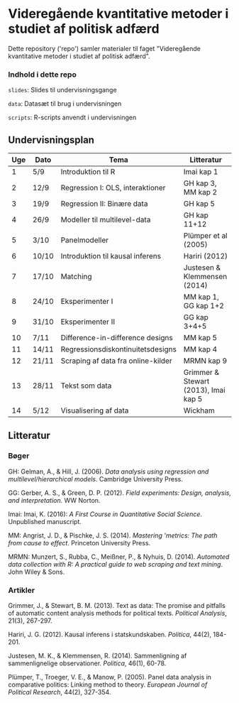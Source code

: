 # Videregående kvantitative metoder i studiet af politisk adfærd

Dette repository ('repo') samler materialer til faget "Videregående kvantitative metoder i studiet af politisk adfærd".

### Indhold i dette repo

`slides`: Slides til undervisningsgange

`data`: Datasæt til brug i undervisningen

`scripts`: R-scripts anvendt i undervisningen

## Undervisningsplan

Uge | Dato | Tema | Litteratur
---|---|---|---
1 | 5/9 | Introduktion til R | Imai kap 1
2 | 12/9 | Regression I: OLS, interaktioner | GH kap 3, MM kap 2
3 | 19/9 | Regression II: Binære data | GH kap 5
4 | 26/9 | Modeller til multilevel-data | GH kap 11+12
5 | 3/10 | Panelmodeller | Plümper et al (2005)
6 | 10/10 | Introduktion til kausal inferens | Hariri (2012)
7 | 17/10 | Matching | Justesen & Klemmensen (2014)
8 | 24/10 | Eksperimenter I | MM kap 1, GG kap 1+2
9 | 31/10 | Eksperimenter II | GG kap 3+4+5
10 | 7/11 | Difference-in-difference designs | MM kap 5
11 | 14/11 | Regressionsdiskontinuitetsdesigns | MM kap 4
12 | 21/11 | Scraping af data fra online-kilder | MRMN kap 9
13 | 28/11 | Tekst som data | Grimmer & Stewart (2013), Imai kap 5
14 | 5/12 | Visualisering af data | Wickham

## Litteratur

### Bøger

GH: Gelman, A., & Hill, J. (2006). *Data analysis using regression and multilevel/hierarchical models*. Cambridge University Press.

GG: Gerber, A. S., & Green, D. P. (2012). *Field experiments: Design, analysis, and interpretation*. WW Norton.

Imai: Imai, K. (2016): *A First Course in Quantitative Social Science*. Unpublished manuscript.

MM: Angrist, J. D., & Pischke, J. S. (2014). *Mastering 'metrics: The path from cause to effect*. Princeton University Press.

MRMN: Munzert, S., Rubba, C., Meißner, P., & Nyhuis, D. (2014). *Automated data collection with R: A practical guide to web scraping and text mining*. John Wiley & Sons.

### Artikler

Grimmer, J., & Stewart, B. M. (2013). Text as data: The promise and pitfalls of automatic content analysis methods for political texts. *Political Analysis*, 21(3), 267-297.

Hariri, J. G. (2012). Kausal inferens i statskundskaben. *Politica*, 44(2), 184-201.

Justesen, M. K., & Klemmensen, R. (2014). Sammenligning af sammenlignelige observationer. *Politica*, 46(1), 60-78.

Plümper, T., Troeger, V. E., & Manow, P. (2005). Panel data analysis in comparative politics: Linking method to theory. *European Journal of Political Research*, 44(2), 327-354.
